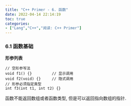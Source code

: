 ```yaml
---
title: "C++ Primer - 6. 函数"
date: 2022-04-14 22:14:19
toc: true
categories:
- ["Lang","C++","阅读: C++ Primer"]
---
```


### 6.1 函数基础
**形参列表**



```
// 空形参写法
void f1() {}         // 显示调用
void f2(void) {}     // 隐式调用
// 形参必须指定类型
int f3(int t1, int t2) {}
```
函数不能返回数组或者函数类型, 但是可以返回指向数组的指针.

